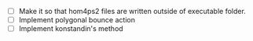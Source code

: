 - [ ] Make it so that hom4ps2 files are written outside of executable folder.  
- [ ] Implement polygonal bounce action
- [ ] Implement konstandin's method
